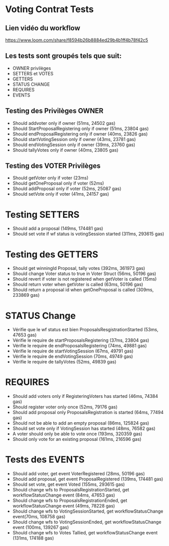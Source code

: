 # Voting Contrat Tests

## Lien vidéo du workflow 
https://www.loom.com/share/f8594b26b8884ed29b4b1ff4b78f42c5

## Les tests sont groupés tels que suit:

- OWNER privilèges
- SETTERS et VOTES
- GETTERS
- STATUS CHANGE
- REQUIRES 
- EVENTS

## Testing des Privilèges OWNER 
- Should addvoter only if owner (51ms, 24502 gas)
- Should StartProposalRegistering only if owner (51ms, 23804 gas)
- Should endProposalRegistering only if owner (40ms, 23826 gas)
- Should startVotingSession only if owner (43ms, 23781 gas)
- Should endVotingSession only if owner (39ms, 23760 gas)
- Should tallyVotes only if owner (40ms, 23805 gas)

## Testing des VOTER Privilèges
- Should getVoter only if voter (23ms)
- Should getOneProposal only if voter (52ms)
- Should addProposal only if voter (52ms, 25087 gas)
- Should setVote only if voter (41ms, 24157 gas)

# Testing SETTERS
- Should add a proposal (149ms, 174481 gas)
- Should set vote if wf status is votingSession started (311ms, 293615 gas)

# Testing des GETTERS
- Should get winningId Proposal, tally votes (392ms, 361973 gas)
- Should change Voter status to true in Voter Struct (56ms, 50196 gas)
- Should revert if voter is not registered when getVoter is called (15ms)
- Should return voter when getVoter is called (63ms, 50196 gas)
- Should return a proposal id when getOneProposal is called (309ms, 233869 gas)

#  STATUS Change
- Vérifie que le wf status est bien ProposalsResgistrationStarted (53ms, 47653 gas)
- Vérifie le require de startProposalsRegistering (37ms, 23804 gas)
- Vérifie le require de endProposalsRegistering (74ms, 49881 gas)
- Vérifie le require de startVotingSession (67ms, 49791 gas)
- Vérifie le require de endVotingSession (70ms, 49749 gas)
- Vérifie le require de tallyVotes (52ms, 49839 gas)

#  REQUIRES
- Should add voters only if RegisteringVoters has started (46ms, 74384 gas)
- Should register voter only once (52ms, 79176 gas)
- Should add proposal only ProposalsRegistration is started (64ms, 77494 gas)
- Should not be able to add an empty proposal (86ms, 125824 gas)
- Should set vote only if VotingSession has started (48ms, 76582 gas)
- A voter should only be able to vote once (193ms, 320359 gas)
- Should only vote for an existing proposal (161ms, 216596 gas)

#  Tests des EVENTS
- Should add voter, get event VoterRegistered (28ms, 50196 gas)
- Should add proposal, get event ProposalRegistered (139ms, 174481 gas)
- Should set vote, get event Voted (155ms, 293615 gas)
- Should change wfs to ProposalsRegistrationStarted, get workflowStatusChange event  (84ms, 47653 gas)
- Should change wfs to ProposalsRegistrationEnded, get workflowStatusChange event (49ms, 78228 gas)
- Should change wfs to VotingSessionStarted, get workflowStatusChange event(70ms, 108758 gas)
- Should change wfs to VotingSessionEnded, get workflowStatusChange event (100ms, 139267 gas)
- Should change wfs to Votes Tallied, get workflowStatusChange event (131ms, 174188 gas)


